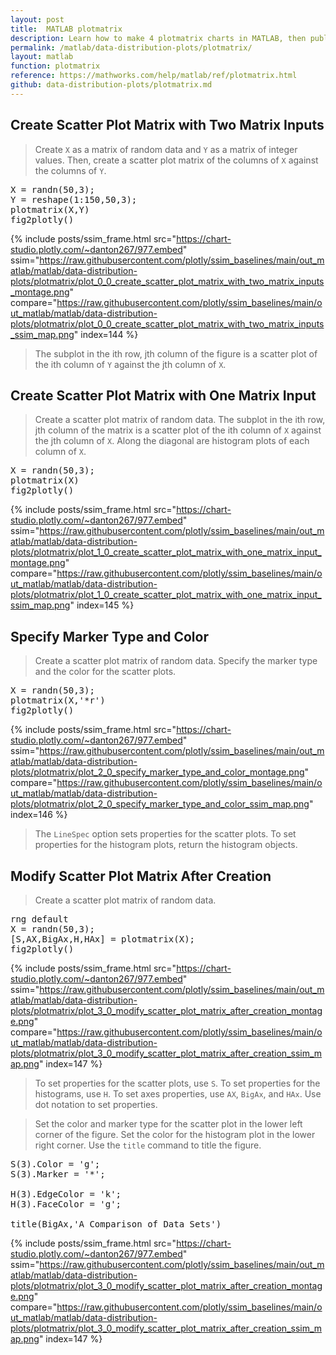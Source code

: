 ```yaml
---
layout: post
title:  MATLAB plotmatrix
description: Learn how to make 4 plotmatrix charts in MATLAB, then publish them to the Web with Plotly.
permalink: /matlab/data-distribution-plots/plotmatrix/
layout: matlab
function: plotmatrix
reference: https://mathworks.com/help/matlab/ref/plotmatrix.html
github: data-distribution-plots/plotmatrix.md
---
```


## Create Scatter Plot Matrix with Two Matrix Inputs

> Create `X` as a matrix of random data and `Y` as a matrix of integer values. Then, create a scatter plot matrix of the columns of `X` against the columns of `Y`.

<pre class="mcode">X = randn(50,3);
Y = reshape(1:150,50,3);  
plotmatrix(X,Y)
fig2plotly()</pre>
{% include posts/ssim_frame.html 
  src="https://chart-studio.plotly.com/~danton267/977.embed" 
  ssim="https://raw.githubusercontent.com/plotly/ssim_baselines/main/out_matlab/matlab/data-distribution-plots/plotmatrix/plot_0_0_create_scatter_plot_matrix_with_two_matrix_inputs_montage.png" 
  compare="https://raw.githubusercontent.com/plotly/ssim_baselines/main/out_matlab/matlab/data-distribution-plots/plotmatrix/plot_0_0_create_scatter_plot_matrix_with_two_matrix_inputs_ssim_map.png" 
  index=144
%}

> The subplot in the ith row, jth column of the figure is a scatter plot of the ith column of `Y` against the jth column of `X`. 



<!--------------------- EXAMPLE BREAK ------------------------->

## Create Scatter Plot Matrix with One Matrix Input

> Create a scatter plot matrix of random data. The subplot in the ith row, jth column of the matrix is a scatter plot of the ith column of `X` against the jth column of `X`. Along the diagonal are histogram plots of each column of `X`. 

<pre class="mcode">X = randn(50,3);  
plotmatrix(X)
fig2plotly()</pre>
{% include posts/ssim_frame.html 
  src="https://chart-studio.plotly.com/~danton267/977.embed" 
  ssim="https://raw.githubusercontent.com/plotly/ssim_baselines/main/out_matlab/matlab/data-distribution-plots/plotmatrix/plot_1_0_create_scatter_plot_matrix_with_one_matrix_input_montage.png" 
  compare="https://raw.githubusercontent.com/plotly/ssim_baselines/main/out_matlab/matlab/data-distribution-plots/plotmatrix/plot_1_0_create_scatter_plot_matrix_with_one_matrix_input_ssim_map.png" 
  index=145
%}



<!--------------------- EXAMPLE BREAK ------------------------->

## Specify Marker Type and Color

> Create a scatter plot matrix of random data. Specify the marker type and the color for the scatter plots.

<pre class="mcode">X = randn(50,3);  
plotmatrix(X,'*r')
fig2plotly()</pre>
{% include posts/ssim_frame.html 
  src="https://chart-studio.plotly.com/~danton267/977.embed" 
  ssim="https://raw.githubusercontent.com/plotly/ssim_baselines/main/out_matlab/matlab/data-distribution-plots/plotmatrix/plot_2_0_specify_marker_type_and_color_montage.png" 
  compare="https://raw.githubusercontent.com/plotly/ssim_baselines/main/out_matlab/matlab/data-distribution-plots/plotmatrix/plot_2_0_specify_marker_type_and_color_ssim_map.png" 
  index=146
%}

> The `LineSpec` option sets properties for the scatter plots. To set properties for the histogram plots, return the histogram objects.



<!--------------------- EXAMPLE BREAK ------------------------->

## Modify Scatter Plot Matrix After Creation

> Create a scatter plot matrix of random data. 

<pre class="mcode">rng default
X = randn(50,3);
[S,AX,BigAx,H,HAx] = plotmatrix(X);
fig2plotly()</pre>
{% include posts/ssim_frame.html 
  src="https://chart-studio.plotly.com/~danton267/977.embed" 
  ssim="https://raw.githubusercontent.com/plotly/ssim_baselines/main/out_matlab/matlab/data-distribution-plots/plotmatrix/plot_3_0_modify_scatter_plot_matrix_after_creation_montage.png" 
  compare="https://raw.githubusercontent.com/plotly/ssim_baselines/main/out_matlab/matlab/data-distribution-plots/plotmatrix/plot_3_0_modify_scatter_plot_matrix_after_creation_ssim_map.png" 
  index=147
%}

> To set properties for the scatter plots, use `S`. To set properties for the histograms, use `H`. To set axes properties, use `AX`, `BigAx`, and `HAx`. Use dot notation to set properties.

> Set the color and marker type for the scatter plot in the lower left corner of the figure. Set the color for the histogram plot in the lower right corner. Use the `title` command to title the figure.

<pre class="mcode">S(3).Color = 'g';
S(3).Marker = '*';  

H(3).EdgeColor = 'k';
H(3).FaceColor = 'g';  

title(BigAx,'A Comparison of Data Sets')</pre>
{% include posts/ssim_frame.html 
  src="https://chart-studio.plotly.com/~danton267/977.embed" 
  ssim="https://raw.githubusercontent.com/plotly/ssim_baselines/main/out_matlab/matlab/data-distribution-plots/plotmatrix/plot_3_0_modify_scatter_plot_matrix_after_creation_montage.png" 
  compare="https://raw.githubusercontent.com/plotly/ssim_baselines/main/out_matlab/matlab/data-distribution-plots/plotmatrix/plot_3_0_modify_scatter_plot_matrix_after_creation_ssim_map.png" 
  index=147
%}



<!--------------------- EXAMPLE BREAK ------------------------->

